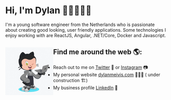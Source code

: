 # Hi, I'm Dylan 👋🏼👨🏽‍💻

I'm a young software engineer from the Netherlands who is passionate about creating good looking, user friendly applications. Some technologies I enjoy working with are ReactJS, Angular, .NET/Core, Docker and Javascript.


## Find me around the web 🌎: <a href="https://github.com/sponsors/M0nica"><img align="left" width="150" height="150" src="https://raw.githubusercontent.com/dylanmeivis/dylanmeivis/master/Images/my-octocat.gif?raw=true"></a>
- Reach out to me on <a href="https://www.twitter.com/dylanmeivis">Twitter</a> 🐤 or <a href="https://www.instagram.com/dylanmeivis">Instagram</a> 📷
- My personal website <a href="https://dylanmeivis.com"> dylanmeivis.com</a> 🙋🏽‍♂️ ( under construction 🏗️)
- My business profile <a href="https://www.linkedin.com/in/dylan-meivis">LinkedIn</a> 💼

